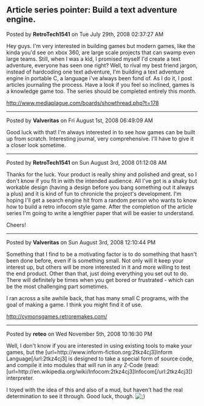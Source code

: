 ## Article series pointer: Build a text adventure engine.
Posted by **RetroTech1541** on Tue July 29th, 2008 02:37:27 AM

Hey guys. I'm very interested in building games but modern games, like the kinda you'd see on xbox 360, are large scale projects that can swamp even large teams. Still, when I was a kid, I promised myself I'd create a text adventure, everyone has seen one right? Well, to rival my best friend jargon, instead of hardcoding one text adventure, I'm building a text adventure engine in portable C, a language i've always been fond of. As I do it, I post articles journaling the process. Have a look if you feel so inclined, games is a knowledge game too. The series should be completed entirely this month.

<!-- m --><a class="postlink" href="http://www.mediaplague.com/boards/showthread.php?t=178">http://www.mediaplague.com/boards/showthread.php?t=178</a><!-- m -->

--------------------------------------------------------------------------------

Posted by **Valveritas** on Fri August 1st, 2008 06:49:09 AM

Good luck with that!  I'm always interested in to see how games can be built up from scratch.  Interesting journal, very comprehensive.  I'll have to give it a closer look sometime.

--------------------------------------------------------------------------------

Posted by **RetroTech1541** on Sun August 3rd, 2008 01:12:08 AM

Thanks for the luck. Your product is really shiny and polished and great, so I don't know if you fit in with the intended audience. All I've got is a shaky but workable design (having a design before you bang something out it always a plus) and it is kind of fun to chronicle the project's development. I'm hoping I'll get a search engine hit from a random person who wants to know how to build a retro infocom style game. After the completion of the article series I'm going to write a lengthier paper that will be easier to understand.

Cheers!

--------------------------------------------------------------------------------

Posted by **Valveritas** on Sun August 3rd, 2008 12:10:44 PM

Something that I find to be a motivating factor is to do something that hasn't been done before, even if is something small.  Not only will it keep your interest up, but others will be more interested in it and more willing to test the end product.   Other than that, just doing everything you set out to do.  There will definitely be times when you get bored or frustrated - which can be the most challenging part sometimes.  

I ran across a site awhile back, that has many small C programs, with the goal of making a game.  I think you might find it of use.  

<!-- m --><a class="postlink" href="http://cymonsgames.retroremakes.com/">http://cymonsgames.retroremakes.com/</a><!-- m -->

--------------------------------------------------------------------------------

Posted by **reteo** on Wed November 5th, 2008 10:16:30 PM

Well, I don't know if you are interested in using existing tools to make your games, but the [url=http&#58;//www&#46;inform-fiction&#46;org:2tkz4cj3]Inform Language[/url:2tkz4cj3] is designed to take a special form of source code, and compile it into modules that will run in any Z-Code (read: [url=http&#58;//en&#46;wikipedia&#46;org/wiki/Infocom:2tkz4cj3]Infocom[/url:2tkz4cj3]) interpreter.

I toyed with the idea of this and also of a mud, but haven't had the real determination to see it through.  Good luck, though.  <!-- s;) --><img src="{SMILIES_PATH}/icon_e_wink.gif" alt=";)" title="Wink" /><!-- s;) -->
